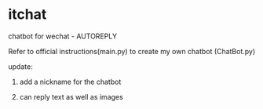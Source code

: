 # itchat
chatbot for wechat  - AUTOREPLY

Refer to official instructions(main.py) to create my own chatbot (ChatBot.py)

update: 
1. add a nickname for the chatbot

2. can reply text as well as images 

